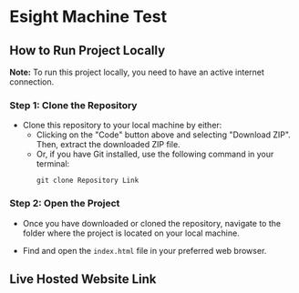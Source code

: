 # Esight Machine Test

## How to Run Project Locally

**Note:** To run this project locally, you need to have an active internet connection.

### Step 1: Clone the Repository

- Clone this repository to your local machine by either:
  - Clicking on the "Code" button above and selecting "Download ZIP". Then, extract the downloaded ZIP file.
  - Or, if you have Git installed, use the following command in your terminal:
    ```
    git clone Repository Link
    ```
### Step 2: Open the Project
- Once you have downloaded or cloned the repository, navigate to the folder where the project is located on your local machine.
  
- Find and open the `index.html` file in your preferred web browser.

## Live Hosted Website Link


